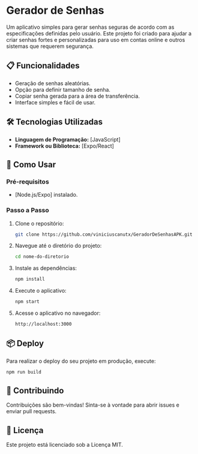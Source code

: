 # Gerador de Senhas

Um aplicativo simples para gerar senhas seguras de acordo com as especificações definidas pelo usuário. Este projeto foi criado para ajudar a criar senhas fortes e personalizadas para uso em contas online e outros sistemas que requerem segurança.

## 📋 Funcionalidades

- Geração de senhas aleatórias.
- Opção para definir tamanho de senha.
- Copiar senha gerada para a área de transferência.
- Interface simples e fácil de usar.

## 🛠️ Tecnologias Utilizadas

- **Linguagem de Programação:** [JavaScript]
- **Framework ou Biblioteca:** [Expo/React]

## 🚀 Como Usar

### Pré-requisitos

- [Node.js/Expo] instalado.

### Passo a Passo

1. Clone o repositório:

    ```bash
    git clone https://github.com/viniciuscanutx/GeradorDeSenhasAPK.git
    ```

2. Navegue até o diretório do projeto:

    ```bash
    cd nome-do-diretorio
    ```

3. Instale as dependências:

    ```bash
    npm install
    ```

4. Execute o aplicativo:

    ```bash
    npm start
    ```

5. Acesse o aplicativo no navegador:

    ```bash
    http://localhost:3000
    ```

## 📦 Deploy

Para realizar o deploy do seu projeto em produção, execute:

```bash
npm run build
```

## 🤝 Contribuindo

Contribuições são bem-vindas! Sinta-se à vontade para abrir issues e enviar pull requests.

## 📝 Licença

Este projeto está licenciado sob a Licença MIT.